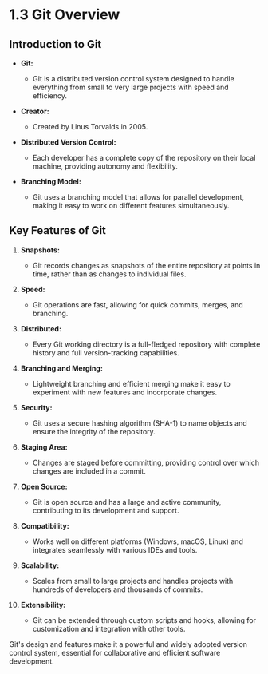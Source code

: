 # 1.3 Git Overview

## Introduction to Git

- **Git:**
  - Git is a distributed version control system designed to handle everything from small to very large projects with speed and efficiency.

- **Creator:**
  - Created by Linus Torvalds in 2005.

- **Distributed Version Control:**
  - Each developer has a complete copy of the repository on their local machine, providing autonomy and flexibility.

- **Branching Model:**
  - Git uses a branching model that allows for parallel development, making it easy to work on different features simultaneously.

## Key Features of Git

1. **Snapshots:**
   - Git records changes as snapshots of the entire repository at points in time, rather than as changes to individual files.

2. **Speed:**
   - Git operations are fast, allowing for quick commits, merges, and branching.

3. **Distributed:**
   - Every Git working directory is a full-fledged repository with complete history and full version-tracking capabilities.

4. **Branching and Merging:**
   - Lightweight branching and efficient merging make it easy to experiment with new features and incorporate changes.

5. **Security:**
   - Git uses a secure hashing algorithm (SHA-1) to name objects and ensure the integrity of the repository.

6. **Staging Area:**
   - Changes are staged before committing, providing control over which changes are included in a commit.

7. **Open Source:**
   - Git is open source and has a large and active community, contributing to its development and support.

8. **Compatibility:**
   - Works well on different platforms (Windows, macOS, Linux) and integrates seamlessly with various IDEs and tools.

9. **Scalability:**
   - Scales from small to large projects and handles projects with hundreds of developers and thousands of commits.

10. **Extensibility:**
    - Git can be extended through custom scripts and hooks, allowing for customization and integration with other tools.

Git's design and features make it a powerful and widely adopted version control system, essential for collaborative and efficient software development.
